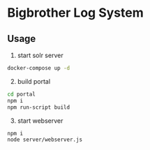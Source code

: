 # Bigbrother Log System

## Usage

1. start solr server
```bash
docker-compose up -d
```

2. build portal
```bash
cd portal
npm i
npm run-script build
```

3. start webserver
```bash
npm i
node server/webserver.js
```
